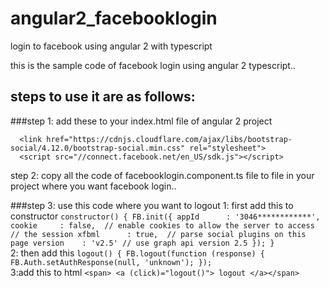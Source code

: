 # angular2_facebooklogin
login to facebook using angular 2 with typescript 

this is the sample code of facebook login using angular 2 typescript..


## steps to use it are as follows:

###step 1: add these to your index.html file of angular 2 project 
```
  <link href="https://cdnjs.cloudflare.com/ajax/libs/bootstrap-social/4.12.0/bootstrap-social.min.css" rel="stylesheet">
  <script src="//connect.facebook.net/en_US/sdk.js"></script>
```
   

step 2: copy all the code of facebooklogin.component.ts file to file in your project where you want facebook login..

###step 3: use this code where you want to logout 
1: first add this to constructor
      ```
       constructor() {
         FB.init({
            appId      : '3046************',
            cookie     : false,  // enable cookies to allow the server to access
                                // the session
            xfbml      : true,  // parse social plugins on this page
            version    : 'v2.5' // use graph api version 2.5
           });
        }
     ```   
2: then add this 
       ```
         logout() {
              FB.logout(function (response) {
                    FB.Auth.setAuthResponse(null, 'unknown');
                });
       ```         
3:add this to html 
      ```
         <span> <a (click)="logout()"> logout </a></span> 
      ```   
